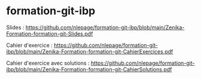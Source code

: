 # formation-git-ibp

Slides : https://github.com/nlepage/formation-git-ibp/blob/main/Zenika-Formation-formation-git-Slides.pdf

Cahier d'exercice : https://github.com/nlepage/formation-git-ibp/blob/main/Zenika-Formation-formation-git-CahierExercices.pdf

Cahier d'exercice avec solutions : https://github.com/nlepage/formation-git-ibp/blob/main/Zenika-Formation-formation-git-CahierSolutions.pdf
